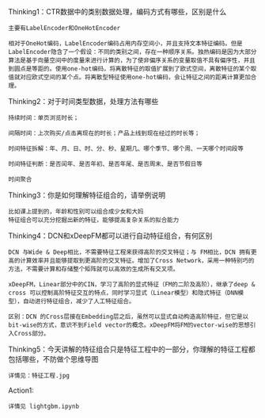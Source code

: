 Thinking1：CTR数据中的类别数据处理，编码方式有哪些，区别是什么

    主要有LabelEncoder和OneHotEncoder

    相对于OneHot编码，LabelEncoder编码占用内存空间小，并且支持文本特征编码。但是LabelEncoder隐含了一个假设：不同的类别之间，存在一种顺序关系。独热编码是因为大部分算法是基于向量空间中的度量来进行计算的，为了使非偏序关系的变量取值不具有偏序性，并且到圆点是等距的。使用one-hot编码，将离散特征的取值扩展到了欧式空间，离散特征的某个取值就对应欧式空间的某个点。将离散型特征使用one-hot编码，会让特征之间的距离计算更加合理。


Thinking2：对于时间类型数据，处理方法有哪些
    
    持续时间：单页浏览时长；

    间隔时间：上次购买/点击离现在的时长；产品上线到现在经过的时长等；
    
    时间特征拆解：年、月、日、时、分、秒、星期几、哪个季节、哪个周、一天哪个时间段等
    
    时间特征判断：是否闰年、是否年初、是否年尾、是否周末、是否节假日等
    
    时间聚合
    
    

Thinking3：你是如何理解特征组合的，请举例说明
    
    比如课上提到的，年龄和性别可以组合成少女和大妈
    特征组合可以充分挖掘出新的特征，能够提高复杂关系的拟合能力


Thinking4：DCN和xDeepFM都可以进行自动特征组合，有何区别

    DCN 与Wide & Deep相比，不需要特征工程来获得高阶的交叉特征；与 FM相比，DCN 拥有更高的计算效率并且能够提取到更高阶的交叉特征。增加了Cross Network，采用一种特别巧的方法，不需要计算和存储整个矩阵就可以高效的生成所有交叉项。

    xDeepFM，Linear部分中的CIN，学习了高阶的显式特征（FM的二阶及高阶），继承了deep & cross 可以控制高阶特征交互的特点，同时学习显式（Linear模型）和隐式特征（DNN模型），自动进行特征组合，减少了人工特征组合。
    
    区别：DCN 的Cross层接在Embedding层之后，虽然可以显式自动构造高阶特征，但它是以bit-wise的方式，意识不到Field vector的概念。xDeepFM将FM的vector-wise的思想引入Cross部分。


Thinking5：今天讲解的特征组合只是特征工程中的一部分，你理解的特征工程都包括哪些，不防做个思维导图

    详情见：特征工程.jpg
    
Action1:

    详情见 lightgbm.ipynb
